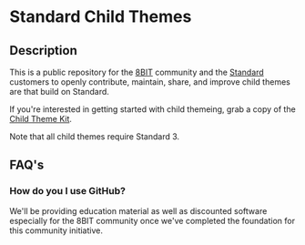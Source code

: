 # Standard Child Themes

## Description

This is a public repository for the [8BIT](http://8bit.io) community and the [Standard](http://standardtheme.com) customers to openly contribute, maintain, share, and improve child themes are that build on Standard.

If you're interested in getting started with child themeing, grab a copy of the [Child Theme Kit](https://github.com/eightbit/standard-child-theme-kit).

Note that all child themes require Standard 3.

## FAQ's

### How do you I use GitHub?

We'll be providing education material as well as discounted software especially for the 8BIT community once we've completed the foundation for this community initiative.